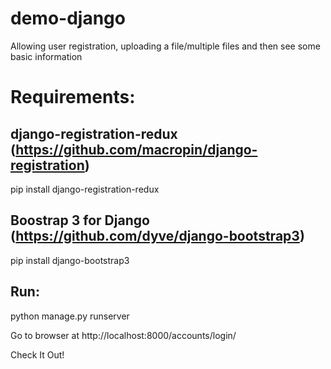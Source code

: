 # demo-django
Allowing user registration, uploading a file/multiple files and then see some basic information

# Requirements:
## django-registration-redux (https://github.com/macropin/django-registration)

pip install django-registration-redux

## Boostrap 3 for Django (https://github.com/dyve/django-bootstrap3)

pip install django-bootstrap3

## Run:

python manage.py runserver

Go to browser at http://localhost:8000/accounts/login/

Check It Out!
